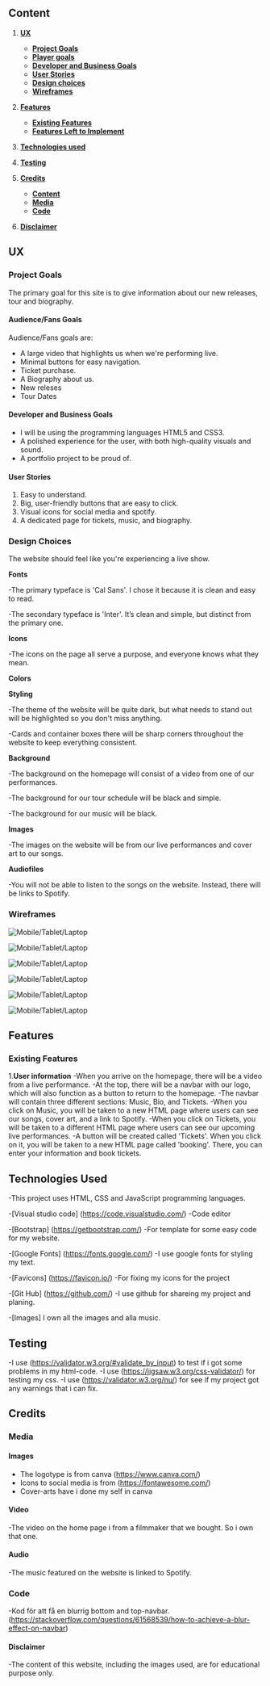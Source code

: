 ## Content
1. [**UX**](#ux)
    - [**Project Goals**](#project-goals)
    - [**Player goals**](#player-goals)
    - [**Developer and Business Goals**](#developer-and-Business-Goals)
    - [**User Stories**](#user-stories)
    - [**Design choices**](#design-choices)
    - [**Wireframes**](#wireframes)

2. [**Features**](#features)
    - [**Existing Features**](#existing-features)
    - [**Features Left to Implement**](#features-left-to-implement)
  
3. [**Technologies used**](#technologies-used)

4. [**Testing**](#testing)

5. [**Credits**](#credits)
    - [**Content**](#content)
    - [**Media**](#media)
    - [**Code**](#code)

6. [**Disclaimer**](#disclaimer)

## UX

### Project Goals 

The primary goal for this site is to give information about our new releases, tour and biography.

#### Audience/Fans Goals

Audience/Fans goals are:
- A large video that highlights us when we're performing live.
- Minimal buttons for easy navigation.
- Ticket purchase.
- A Biography about us.
- New releses
- Tour Dates

#### Developer and Business Goals

- I will be using the programming languages HTML5 and CSS3.
- A polished experience for the user, with both high-quality visuals and sound.
- A portfolio project to be proud of.

#### User Stories 

1. Easy to understand. 
2. Big, user-friendly buttons that are easy to click.
3. Visual icons for social media and spotify.
4. A dedicated page for tickets, music, and biography.

### Design Choices

The website should feel like you're experiencing a live show. 

**Fonts**

-The primary typeface is 'Cal Sans'. I chose it because it is clean and easy to read. 

-The secondary typeface is 'Inter'. It’s clean and simple, but distinct from the primary one.

**Icons**

-The icons on the page all serve a purpose, and everyone knows what they mean.

**Colors**

**Styling**

-The theme of the website will be quite dark, but what needs to stand out will be highlighted so you don't miss anything.

-Cards and container boxes there will be sharp corners throughout the website to keep everything consistent.

**Background**

-The background on the homepage will consist of a video from one of our performances.

-The background for our tour schedule will be black and simple. 

-The background for our music will be black.

**Images**

-The images on the website will be from our live performances and cover art to our songs.

**Audiofiles**

-You will not be able to listen to the songs on the website. Instead, there will be links to Spotify.

### Wireframes

![Mobile/Tablet/Laptop](https://github.com/Malstrom123/mr.p-music/blob/ddcf4a15644b105a4344190e85a43814ef121670/Bio.png)

![Mobile/Tablet/Laptop](https://github.com/Malstrom123/mr.p-music/blob/c477523dbff3c76ce5b66da96f2e1308e5abe371/Booking.png)

![Mobile/Tablet/Laptop](https://github.com/Malstrom123/mr.p-music/blob/83e39d4b619d4ceb78e020bff5566e2e4ba20dfd/Home.png)

![Mobile/Tablet/Laptop](https://github.com/Malstrom123/mr.p-music/blob/6940d3f634d17df8d432e3f73a53c2aae2c322d7/Music.png)

![Mobile/Tablet/Laptop](https://github.com/Malstrom123/mr.p-music/blob/de9821a34489d24a7e68f0ea635edb1d9cd68be6/Success.png)

![Mobile/Tablet/Laptop](https://github.com/Malstrom123/mr.p-music/blob/0ea02c5fc2fe116c74c20a4bd40ff28db7ac2a6f/Tickets.png)

## Features 

### Existing Features 

1.**User information**
-When you arrive on the homepage, there will be a video from a live performance. 
-At the top, there will be a navbar with our logo, which will also function as a button to return to the homepage.
-The navbar will contain three different sections: Music, Bio, and Tickets.
-When you click on Music, you will be taken to a new HTML page where users can see our songs, cover art, and a link to Spotify.
-When you click on Tickets, you will be taken to a different HTML page where users can see our upcoming live performances.
-A button will be created called 'Tickets'. When you click on it, you will be taken to a new HTML page called 'booking'. There, you can enter your information and book tickets.

## Technologies Used 

-This project uses HTML, CSS and JavaScript programming languages.

-[Visual studio code] (https://code.visualstudio.com/)
-Code editor 

-[Bootstrap] (https://getbootstrap.com/)
-For template for some easy code for my website.

-[Google Fonts] (https://fonts.google.com/)
-I use google fonts for styling my text.

-[Favicons] (https://favicon.io/)
-For fixing my icons for the project 

-[Git Hub] (https://github.com/)
-I use github for shareing my project and planing. 

-[Images] I own all the images and alla music. 

## Testing
-I use (https://validator.w3.org/#validate_by_input) to test if i got some problems in my html-code.
-I use (https://jigsaw.w3.org/css-validator/) for testing my css. 
-I use (https://validator.w3.org/nu/) for see if my project got any warnings that i can fix. 

## Credits

### Media

#### Images 
- The logotype is from canva (https://www.canva.com/)
- Icons to social media is from (https://fontawesome.com/)
- Cover-arts have i done my self in canva

#### Video 
-The video on the home page i from a filmmaker that we bought. So i own that one. 

#### Audio 
-The music featured on the website is linked to Spotify.

### Code 
-Kod för att få en blurrig bottom and top-navbar. (https://stackoverflow.com/questions/61568539/how-to-achieve-a-blur-effect-on-navbar)

#### Disclaimer
-The content of this website, including the images used, are for educational purpose only.
